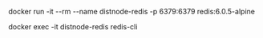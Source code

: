 docker run -it --rm --name distnode-redis -p 6379:6379 redis:6.0.5-alpine

docker exec -it distnode-redis redis-cli
